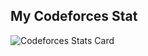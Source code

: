 ## My Codeforces Stat
![Codeforces Stats Card](https://codeforces-stats-api.herokuapp.com/stats?username=imtiyazrasool92&theme=1)
